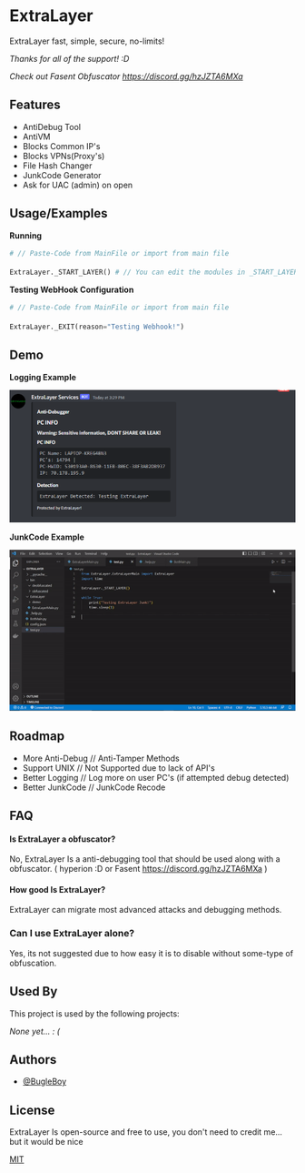 
# ExtraLayer

ExtraLayer fast, simple, secure, no-limits!

*Thanks for all of the support! :D*

*Check out Fasent Obfuscator https://discord.gg/hzJZTA6MXa*

## Features

- AntiDebug Tool
- AntiVM
- Blocks Common IP's
- Blocks VPNs(Proxy's)
- File Hash Changer
- JunkCode Generator
- Ask for UAC (admin) on open

## Usage/Examples

**Running**
```python
# // Paste-Code from MainFile or import from main file

ExtraLayer._START_LAYER() # // You can edit the modules in _START_LAYER function
```
**Testing WebHook Configuration**
```python
# // Paste-Code from MainFile or import from main file

ExtraLayer._EXIT(reason="Testing Webhook!")
```

## Demo

**Logging Example**

![Logging Example](https://raw.githubusercontent.com/ImInTheICU/ExtraLayer/main/demo/Capture.PNG)

**JunkCode Example**

![JunkCode Example](https://raw.githubusercontent.com/ImInTheICU/ExtraLayer/main/demo/junkcode.gif)

## Roadmap

- More Anti-Debug // Anti-Tamper Methods
- Support UNIX // Not Supported due to lack of API's
- Better Logging // Log more on user PC's (if attempted debug detected)
- Better JunkCode // JunkCode Recode
## FAQ

#### Is ExtraLayer a obfuscator?

No, ExtraLayer Is a anti-debugging tool that should be used along with a obfuscator. ( hyperion :D or Fasent https://discord.gg/hzJZTA6MXa ) 

#### How good Is ExtraLayer?

ExtraLayer can migrate most advanced attacks and debugging methods.

### Can I use ExtraLayer alone?

Yes, its not suggested due to how easy it is to disable without some-type of obfuscation.

## Used By

This project is used by the following projects:

*None yet... : (*

## Authors

- [@BugleBoy](https://github.com/ImInTheICU)


## License

ExtraLayer Is open-source and free to use, you don't need to credit me... but it would be nice

[MIT](https://choosealicense.com/licenses/mit/)


